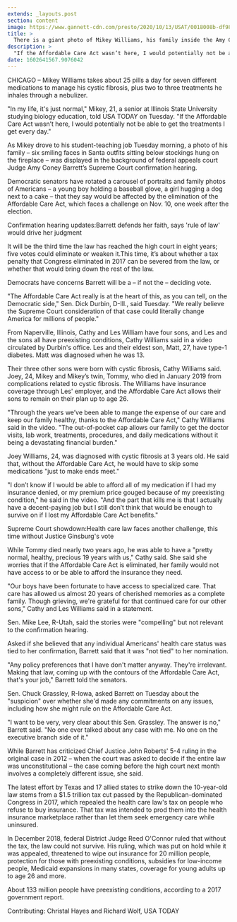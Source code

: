 ```yaml
--- 
extends: _layouts.post 
section: content 
image: https://www.gannett-cdn.com/presto/2020/10/13/USAT/0018008b-df98-42fe-87fe-4bd8973a62f3-The_Williams_Family.jpg?crop=919,517,x0,y116&width=919&height=517&format=pjpg&auto=webp 
title: > 
  There is a giant photo of Mikey Williams, his family inside the Amy Coney Barrett confirmation hearing. What he wants lawmakers to remember. 
description: > 
  "If the Affordable Care Act wasn’t here, I would potentially not be able to get the treatments I get every day.""The Affordable Care Act really is at the heart of this, as you can tell, on the Democratic side," Sen. Dick Durbin, D-Ill., said Tuesday.Their three other sons were born with cystic fibrosis, Cathy Williams said.He said that, without the Affordable Care Act, he would have to skip some medications "just to make ends meet."Making that law, coming up with the contours of the Affordable Care Act, that's your job," Barrett told the senators. 
date: 1602641567.9076042 
--- 
```

CHICAGO – Mikey Williams takes about 25 pills a day for seven different medications to manage his cystic fibrosis, plus two to three treatments he inhales through a nebulizer.

"In my life, it's just normal," Mikey, 21, a senior at Illinois State University studying biology education, told USA TODAY on Tuesday. "If the Affordable Care Act wasn’t here, I would potentially not be able to get the treatments I get every day."

As Mikey drove to his student-teaching job Tuesday morning, a photo of his family – six smiling faces in Santa outfits sitting below stockings hung on the fireplace – was displayed in the background of federal appeals court Judge Amy Coney Barrett’s Supreme Court confirmation hearing.

Democratic senators have rotated a carousel of portraits and family photos of Americans – a young boy holding a baseball glove, a girl hugging a dog next to a cake – that they say would be affected by the elimination of the Affordable Care Act, which faces a challenge on Nov. 10, one week after the election.

Confirmation hearing updates:Barrett defends her faith, says 'rule of law' would drive her judgment

It will be the third time the law has reached the high court in eight years; five votes could eliminate or weaken it.This time, it’s about whether a tax penalty that Congress eliminated in 2017 can be severed from the law, or whether that would bring down the rest of the law.

Democrats have concerns Barrett will be a – if not the – deciding vote.

"The Affordable Care Act really is at the heart of this, as you can tell, on the Democratic side," Sen. Dick Durbin, D-Ill., said Tuesday. "We really believe the Supreme Court consideration of that case could literally change America for millions of people."

From Naperville, Illinois, Cathy and Les William have four sons, and Les and the sons all have preexisting conditions, Cathy Williams said in a video circulated by Durbin's office. Les and their eldest son, Matt, 27, have type-1 diabetes. Matt was diagnosed when he was 13.

Their three other sons were born with cystic fibrosis, Cathy Williams said. Joey, 24, Mikey and Mikey’s twin, Tommy, who died in January 2019 from complications related to cystic fibrosis. The Williams have insurance coverage through Les' employer, and the Affordable Care Act allows their sons to remain on their plan up to age 26.

"Through the years we’ve been able to mange the expense of our care and keep our family healthy, thanks to the Affordable Care Act," Cathy Williams said in the video. "The out-of-pocket cap allows our family to get the doctor visits, lab work, treatments, procedures, and daily medications without it being a devastating financial burden."

Joey Williams, 24, was diagnosed with cystic fibrosis at 3 years old. He said that, without the Affordable Care Act, he would have to skip some medications "just to make ends meet."

"I don’t know if I would be able to afford all of my medication if I had my insurance denied, or my premium price gouged because of my preexisting condition," he said in the video. "And the part that kills me is that I actually have a decent-paying job but I still don’t think that would be enough to survive on if I lost my Affordable Care Act benefits."

Supreme Court showdown:Health care law faces another challenge, this time without Justice Ginsburg's vote

While Tommy died nearly two years ago, he was able to have a "pretty normal, healthy, precious 19 years with us," Cathy said. She said she worries that if the Affordable Care Act is eliminated, her family would not have access to or be able to afford the insurance they need.

"Our boys have been fortunate to have access to specialized care. That care has allowed us almost 20 years of cherished memories as a complete family. Though grieving, we're grateful for that continued care for our other sons," Cathy and Les Williams said in a statement.

Sen. Mike Lee, R-Utah, said the stories were "compelling" but not relevant to the confirmation hearing.

Asked if she believed that any individual Americans' health care status was tied to her confirmation, Barrett said that it was "not tied" to her nomination.

"Any policy preferences that I have don't matter anyway. They're irrelevant. Making that law, coming up with the contours of the Affordable Care Act, that's your job," Barrett told the senators.

Sen. Chuck Grassley, R-Iowa, asked Barrett on Tuesday about the "suspicion" over whether she'd made any commitments on any issues, including how she might rule on the Affordable Care Act.

"I want to be very, very clear about this Sen. Grassley. The answer is no," Barrett said. "No one ever talked about any case with me. No one on the executive branch side of it."

While Barrett has criticized Chief Justice John Roberts' 5-4 ruling in the original case in 2012 – when the court was asked to decide if the entire law was unconstitutional – the case coming before the high court next month involves a completely different issue, she said.

The latest effort by Texas and 17 allied states to strike down the 10-year-old law stems from a $1.5 trillion tax cut passed by the Republican-dominated Congress in 2017, which repealed the health care law's tax on people who refuse to buy insurance. That tax was intended to prod them into the health insurance marketplace rather than let them seek emergency care while uninsured.

In December 2018, federal District Judge Reed O'Connor ruled that without the tax, the law could not survive. His ruling, which was put on hold while it was appealed, threatened to wipe out insurance for 20 million people, protection for those with preexisting conditions, subsidies for low-income people, Medicaid expansions in many states, coverage for young adults up to age 26 and more.

About 133 million people have preexisting conditions, according to a 2017 government report.

Contributing: Christal Hayes and Richard Wolf, USA TODAY